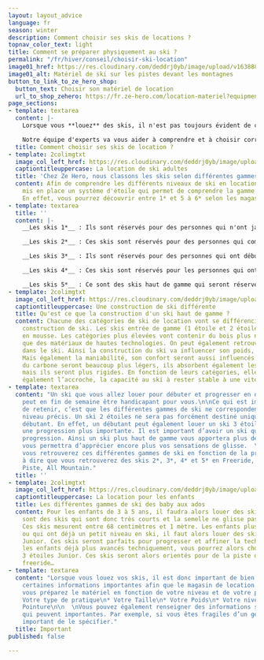```yaml
---
layout: layout_advice
language: fr
season: winter
description: Comment choisir ses skis de locations ?
topnav_color_text: light
title: Comment se préparer physiquement au ski ?
permalink: "/fr/hiver/conseil/choisir-ski-location"
image01_href: https://res.cloudinary.com/deddrj0yb/image/upload/v1638883532/website/winter/Ski-masque-equipement_jppdrj.jpg
image01_alt: Matériel de ski sur les pistes devant les montagnes
button_to_link_to_ze_hero_shop:
  button_text: Choisir son matériel de location
  url_to_shop_zehero: https://fr.ze-hero.com/location-materiel?equipmentslug=%2Flocation-ski&rental_quality=0&oldslug=%2Flocation-ski&subslug=%2Flocation-ski-adulte&start-date=30%2F11%2F2021&number_rental_days=1
page_sections:
- template: textarea
  content: |-
    Lorsque vous **louez** des skis, il n'est pas toujours évident de comprendre ce qui est déjà le mieux adapté pour vous, les différentes **catégories** de ski. Mais aussi savoir quel ski louer en fonction de son **niveau** et comprendre les différentes **gammes** de ski de location. Il y a un nombre important de ski et le choix n’est pas simple.

    Notre équipe d'experts va vous aider à comprendre et à choisir correctement votre paire de ski de location pour adulte.
  title: Comment choisir ses skis de location ?
- template: 2colimgtxt
  image_col_left_href: https://res.cloudinary.com/deddrj0yb/image/upload/v1640330388/website/Conseil%20Equiepement/jeremy-bezanger-jW1I1M9TdRA-unsplash_urapcp.jpg
  captiontitleuppercase: La location de ski adultes
  title: 'Chez Ze Hero, nous classons les skis selon différentes gammes. '
  content: Afin de comprendre les différents niveaux de ski en location, nous avons
    mis en place un système d'étoile qui permet de comprendre la gamme que vous souhaitez.
    En effet, vous pourrez découvrir entre 1* et 5 à 6* selon les magasins.
- template: textarea
  title: ''
  content: |-
    __Les skis 1*__ : Ils sont réservés pour des personnes qui n'ont jamais skié et qui sont débutants. Ce sont des skis très maniables pour apprendre à skier.

    __Les skis 2*__ : Ces skis sont réservés pour des personnes qui commencent le skieur souhaitant progresser. Ce sont des skis maniables, avec une accroche limitée.

    __Les skis 3*__ : Ils sont réservés pour des personnes qui ont débuté le ski et qui souhaitent commencer à progresser Ce sont des skis maniables avec une meilleure accroche par rapport à votre niveau. Ce sont des skis qui seront adaptés pour progresser.

    __Les skis 4*__ : Ces skis sont réservés pour les personnes qui ont un niveau de ski plus élevé. Ils sont donc réservés pour des skieurs à l’aise sur tous les terrains et sur des pistes rouge et noir. Ce sont des ski haut de gamme qui sont maniables et très rassurant afin de se faire plaisir en gardant de la vitesse.

    __Les skis 5*__ : Ce sont des skis haut de gamme qui seront réservés pour des skieurs à l’aise sur toutes les pistes et tous les terrains. Ils seront destinés à des skieurs maîtrisant la vitesse, la technique et la puissance.
- template: 2colimgtxt
  image_col_left_href: https://res.cloudinary.com/deddrj0yb/image/upload/v1641812460/website/Conseil%20Equiepement/david-becker-F7SBonu15d8-unsplash_l6iunp.jpg
  captiontitleuppercase: Une construction de ski différente
  title: Qu'est ce que la construction d'un ski haut de gamme ?
  content: Chacune des catégories de ski de location vont se différencier par leur
    construction de ski. Les skis entrée de gamme (1 étoile et 2 étoiles) seront construits
    en mousse. Les catégories plus élevées vont contenir du bois plus noble ainsi
    que des matériaux de hautes technologies. On peut également retrouver du carbone
    dans le ski. Ainsi la construction du ski va influencer son poids, sa rigidité.
    Mais également la maniabilité, son confort seront aussi influencés. Des skis présentant
    du carbone seront beaucoup plus légers, ils absorbent également les vibrations
    mais ils seront plus rigides. En fonction de leurs catégories, elles traduisent
    également l’accroche, la capacité au ski à rester stable à une vitesse importante.
- template: textarea
  content: "Un ski que vous allez louer pour débuter et progresser en début de semaine
    peut en fin de semaine être handicapant pour vous.\n\nCe qui est important également
    de retenir, c’est que les différentes gammes de ski ne correspondent pas à un
    niveau précis. Un ski 2 étoiles ne sera pas forcément destiné uniquement à un
    débutant. En effet, un débutant peut également louer un ski 3 étoiles afin d’avoir
    une progression plus importante. Il est important d’avoir un ski qui suit votre
    progression. Ainsi un ski plus haut de gamme vous apportera plus de confort et
    vous permettra d’apprécier encore plus vos sensations de glisse.  \n  \nDe plus,
    vous retrouverez ces différentes gammes de ski en fonction de la pratique. C’est
    à dire que vous retrouverez des skis 2*, 3*, 4* et 5* en Freeride, Freestyle,
    Piste, All Mountain."
  title: ''
- template: 2colimgtxt
  image_col_left_href: https://res.cloudinary.com/deddrj0yb/image/upload/v1641812999/website/Conseil%20Equiepement/maxwell-ingham-d3Lm40Dn9rA-unsplash_rnaqaq.jpg
  captiontitleuppercase: La location pour les enfants
  title: Les différentes gammes de ski des baby aux ados
  content: Pour les enfants de 3 à 5 ans, il faudra alors louer des skis “Baby”. Ce
    sont des skis qui sont donc très courts et la semelle ne glisse pas trop vite.
    Ces skis mesurent entre 68 centimètres et 1 mètre. Les enfants plus âgés qui débutent
    ou qui ont déjà un petit niveau en ski, il faut alors louer des skis 2 étoiles
    Junior. Ces skis seront parfaits pour progresser et affiner la technique. Pour
    les enfants déjà plus avancés techniquement, vous pourrez alors choisir les skis
    3 étoiles Junior. Ces skis seront alors orientés pour de la piste ou de hors-piste,
    freeride…
- template: textarea
  content: "Lorsque vous louez vos skis, il est donc important de bien renseigner
    certaines informations importantes afin que le magasin de location de ski puisse
    vous préparez le matériel en fonction de votre niveau et de votre physique :\n\n*
    Votre type de pratique\n* Votre Taille\n* Votre Poids\n* Votre niveau\n* Votre
    Pointure\n\n  \nVous pouvez également renseigner des informations supplémentaires
    qui peuvent importantes. Par exemple, si vous êtes fragiles d’un genou, il est
    important de le spécifier."
  title: Important
published: false

---
```

